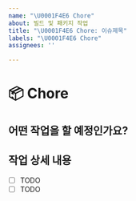```yaml
---
name: "\U0001F4E6️ Chore"
about: 빌드 및 패키지 작업
title: "\U0001F4E6️ Chore: 이슈제목"
labels: "\U0001F4E6️ Chore"
assignees: ''

---
```


# 📦️ Chore

## 어떤 작업을 할 예정인가요?

## 작업 상세 내용

- [ ] TODO
- [ ] TODO
